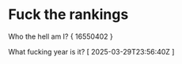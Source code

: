 # Fuck the rankings

Who the hell am I?
{ 16550402 }

What fucking year is it?
[ 2025-03-29T23:56:40Z ]
